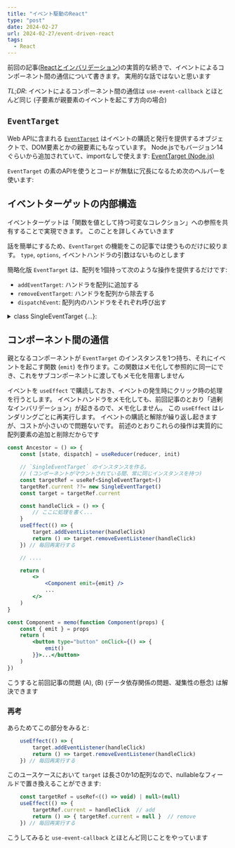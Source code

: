 ```yaml
---
title: "イベント駆動のReact"
type: "post"
date: 2024-02-27
url: 2024-02-27/event-driven-react
tags:
  - React
---
```


前回の記事([Reactとインバリデーション](https://vain0x.github.io/blog/2024-02-25/react-invalidation/))の実質的な続きで、イベントによるコンポーネント間の通信について書きます。
実用的な話ではないと思います

<!--more-->

*TL;DR*: イベントによるコンポーネント間の通信は `use-event-callback` とほとんど同じ (子要素が親要素のイベントを起こす方向の場合)

## `EventTarget`

Web APIに含まれる [`EventTarget`](https://developer.mozilla.org/ja/docs/Web/API/EventTarget) はイベントの購読と発行を提供するオブジェクトで、DOM要素とかの親要素にもなっています。
Node.jsでもバージョン14ぐらいから追加されていて、importなしで使えます: [EventTarget (Node.js)](https://nodejs.org/api/events.html#eventtarget-and-event-api)

`EventTarget` の素のAPIを使うとコードが無駄に冗長になるため次のヘルパーを使います:

## イベントターゲットの内部構造

イベントターゲットは「関数を値として持つ可変なコレクション」への参照を共有することで実現できます。
このことを詳しくみていきます

話を簡単にするため、`EventTarget` の機能をこの記事では使うものだけに絞ります。
`type`, `options`, イベントハンドラの引数はないものとします

簡略化版 `EventTarget` は、配列を1個持って次のような操作を提供するだけです:

- `addEventTarget`: ハンドラを配列に追加する
- `removeEventTarget`: ハンドラを配列から除去する
- `dispatchEvent`: 配列内のハンドラをそれぞれ呼び出す

<details>
<summary>class SingleEventTarget {...}:</summary>

```ts
class SingleEventTarget<T> {
    // 購読しているイベントハンドラからなる配列
    #handlers: (() => void)[] = []

    // イベントを購読する = ハンドラを配列に追加する
    addEventListener(_type: string, handler: () => void) {
        this.#handlers.push(handler)
    }

    // イベントの購読を解除する = ハンドラを配列から取り除く
    removeEventListener(_type: string, handler: () => void) {
        const index = this.#handlers.indexOf(handler)
        if (index >= 0) {
            this.#handlers.splice(index, 1)
        }
    }

    // イベントを発生させる = 配列にあるハンドラをそれぞれ呼び出す
    dispatchEvent(_ev: unknown) {
        for (const handler of this.#handlers) {
            handler()
        }
    }
}
```
</details>

## コンポーネント間の通信

親となるコンポーネントが `EventTarget` のインスタンスを1つ持ち、それにイベントを起こす関数 (`emit`) を作ります。この関数はメモ化して参照的に同一にでき、これをサブコンポーネントに渡してもメモ化を阻害しません

イベントを `useEffect` で購読しておき、イベントの発生時にクリック時の処理を行うとします。
イベントハンドラをメモ化しても、前回記事のとおり「過剰なインバリデーション」が起きるので、メモ化しません。
この `useEffect` はレンダリングごとに再実行します。
イベントの購読と解除が繰り返し起きますが、コストが小さいので問題ないです。
前述のとおりこれらの操作は実質的に配列要素の追加と削除だからです

```jsx
const Ancestor = () => {
    const [state, dispatch] = useReducer(reducer, init)

    // `SingleEventTarget` のインスタンスを作る。
    // (コンポーネントがマウントされている間、常に同じインスタンスを持つ)
    const targetRef = useRef<SingleEventTarget>()
    targetRef.current ??= new SingleEventTarget()
    const target = targetRef.current

    const handleClick = () => {
        // ここに処理を書く...
    }
    useEffect(() => {
        target.addEventListener(handleClick)
        return () => target.removeEventListener(handleClick)
    }) // 毎回再実行する

    // ....

    return (
        <>
            <Component emit={emit} />
            ...
        </>
    )
}
```

```jsx
const Component = memo(function Component(props) {
    const { emit } = props
    return (
        <button type="button" onClick={() => {
            emit()
        }}>...</button>
    )
})
```

こうすると前回記事の問題 (A), (B) (データ依存関係の問題、凝集性の懸念) は解決できます

### 再考

あらためてこの部分をみると:

```js
    useEffect(() => {
        target.addEventListener(handleClick)
        return () => target.removeEventListener(handleClick)
    }) // 毎回再実行する
```

このユースケースにおいて `target` は長さ0か1の配列なので、nullableなフィールドで置き換えることができます:

```js
    const targetRef = useRef<(() => void) | null>(null)
    useEffect(() => {
        targetRef.current = handleClick  // add
        return () => { targetRef.current = null }  // remove
    }) // 毎回再実行する
```

こうしてみると `use-event-callback` とほとんど同じことをやっています
